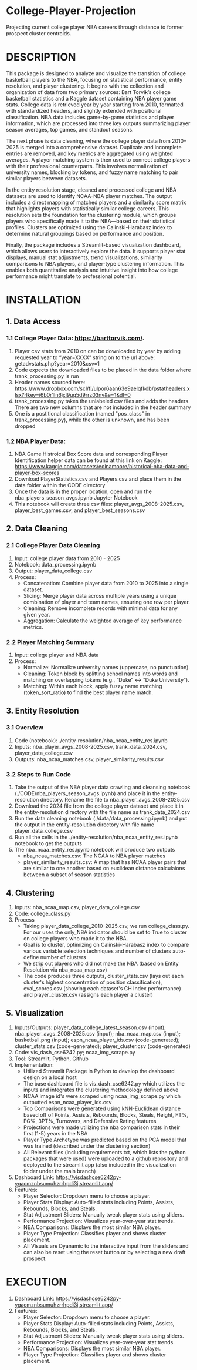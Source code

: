# College-Player-Projection
Projecting current college player NBA careers through distance to former prospect cluster centroids. 

# DESCRIPTION
This package is designed to analyze and visualize the transition of college basketball players to the NBA, focusing on statistical performance, entity resolution, and player clustering. It begins with the collection and organization of data from two primary sources: Bart Torvik’s college basketball statistics and a Kaggle dataset containing NBA player game stats. College data is retrieved year by year starting from 2010, formatted with standardized headers, and slightly extended with positional classification. NBA data includes game-by-game statistics and player information, which are processed into three key outputs summarizing player season averages, top games, and standout seasons.

The next phase is data cleaning, where the college player data from 2010–2025 is merged into a comprehensive dataset. Duplicate and incomplete entries are removed, and key metrics are aggregated using weighted averages. A player matching system is then used to connect college players with their professional counterparts. This involves normalization of university names, blocking by tokens, and fuzzy name matching to pair similar players between datasets.

In the entity resolution stage, cleaned and processed college and NBA datasets are used to identify NCAA-NBA player matches. The output includes a direct mapping of matched players and a similarity score matrix that highlights players with statistically similar college careers. This resolution sets the foundation for the clustering module, which groups players who specifically made it to the NBA—based on their statistical profiles. Clusters are optimized using the Calinski-Harabasz index to determine natural groupings based on performance and position.

Finally, the package includes a Streamlit-based visualization dashboard, which allows users to interactively explore the data. It supports player stat displays, manual stat adjustments, trend visualizations, similarity comparisons to NBA players, and player-type clustering information. This enables both quantitative analysis and intuitive insight into how college performance might translate to professional potential.

# INSTALLATION
## 1. Data Access <br>
### 1.1 College Player Data: https://barttorvik.com/.
1. Player csv stats from 2010 on can be downloaded by year by adding requested year to “year=XXXX” string on to the url above: getadvstats.php?year=2010&csv=1
2. Code expects the downloaded files to be placed in the data folder where trank_processing.py is run
3. Header names sourced here: https://www.dropbox.com/scl/fi/ulpor6aan63e9aelqfkdb/pstatheaders.xlsx?rlkey=i6b0r1ln6jxl9uq5d9rrz03nv&e=1&dl=0
4. trank_processing.py takes the unlabeled csv files and adds the headers. There are two new columns that are not included in the header summary
5. One is a postitional classification (named "pos_class" in trank_processing.py), while the other is unknown, and has been dropped

### 1.2 NBA Player Data: 
1. NBA Game Histroical Box Score data and corresponding Player Identification helper data can be found at this link on Kaggle: https://www.kaggle.com/datasets/eoinamoore/historical-nba-data-and-player-box-scores
2. Download PlayerStatistics.csv and Players.csv and place them in the data folder within the CODE directory
3. Once the data is in the proper location, open and run the nba_players_season_avgs.ipynb Jupyter Notebook
4. This notebook will create three csv files: player_avgs_2008-2025.csv, player_best_games.csv, and player_best_seasons.csv 

## 2. Data Cleaning
### 2.1 College Player Data Cleaning
1. Input: college player data from 2010 - 2025
2.  Notebook: data_processing.ipynb
3.  Output: player_data_college.csv
4.  Process:
    - Concatenation: Combine player data from 2010 to 2025 into a single dataset.
    - Slicing: Merge player data across multiple years using a unique combination of player and team names, ensuring one row per player.
    - Cleaning: Remove incomplete records with minimal data for any given year.
    - Aggregation: Calculate the weighted average of key performance metrics.
 ### 2.2 Player Matching Summary
1. Input: college player and NBA data
2. Process:
    - Normalize: Normalize university names (uppercase, no punctuation).
    - Cleaning: Token block by splitting school names into words and matching on overlapping tokens (e.g., “Duke” ↔ “Duke University”).
    - Matching: Within each block, apply fuzzy name matching (token_sort_ratio) to find the best player name match.

 
## 3. Entity Resolution
### 3.1 Overview
1. Code (notebook): ./entity-resolution/nba_ncaa_entity_res.ipynb
2. Inputs: nba_player_avgs_2008-2025.csv, trank_data_2024.csv, player_data_college.csv
3. Outputs: nba_ncaa_matches.csv, player_similarity_results.csv

### 3.2 Steps to Run Code
1. Take the output of the NBA player data crawling and cleansing notebook (./CODE/nba_players_season_avgs.ipynb) and place it in the entity-resolution directory. Rename the file to nba_player_avgs_2008-2025.csv
2. Download the 2024 file from the college player dataset and place it in the entity-resolution directory with the file name as trank_data_2024.csv
3. Run the data cleaning notebook (./data/data_processing.ipynb) and put the output in the entity-resolution directory with file name player_data_college.csv
4. Run all the cells in the ./entity-resolution/nba_ncaa_entity_res.ipynb notebook to get the outputs
5. The nba_ncaa_entity_res.ipynb notebook will produce two outputs
   - nba_ncaa_matches.csv: The NCAA to NBA player matches
   - player_similarity_results.csv: A map that has NCAA player pairs that are similar to one another based on euclidean distance calculaions between a subset of season statistics
  
## 4. Clustering
1. Inputs: nba_ncaa_map.csv, player_data_college.csv
2. Code: college_class.py
3. Process
   - Taking player_data_college_2010-2025.csv, we run college_class.py. For our uses the only_NBA indicator should be set to True to cluster on college players who made it to the NBA.
   -  Goal is to cluster, optimizing on Calinski-Harabasz index to compare various variable selection techniques and number of clusters auto-define number of clusters
   -  We strip out players who did not make the NBA (based on Entity Resolution via nba_ncaa_map.csv)
   -  The code produces three outputs, cluster_stats.csv (lays out each cluster's highest concentration of position classification), eval_scores.csv (showing each dataset's CH Index performance) and player_cluster.csv (assigns each player a cluster) 

## 5. Visualization
1. Inputs/Outputs: player_data_college_latest_season.csv (input); nba_player_avgs_2008-2025.csv (input); nba_ncaa_map.csv (input); basketball.png (input); espn_ncaa_player_ids.csv (code-generated); cluster_stats.csv (code-generated); player_cluster.csv (code-generated)
2. Code: vis_dash_cse6242.py; ncaa_img_scrape.py
3. Tool: Streamlit, Python, Github
4. Implementation:
    - Utilized Streamlit Package in Python to develop the dashboard design on a local host
    - The base dashboard file is vis_dash_cse6242.py which utilizes the inputs and integrates the clustering methodology defined above
    - NCAA image id's were scraped using ncaa_img_scrape.py which outputted espn_ncaa_player_ids.csv
    - Top Comparisons were generated using kNN-Euclidean distance based off of Points, Assists, Rebounds, Blocks, Steals, Height, FT%, FG%, 3PT%, Turnovers, and Defensive Rating features
    - Projections were made utilizing the nba comparison stats in their first (1-5) years in the NBA
    - Player Type Archetype was predicted based on the PCA model that was trained (described under the clustering section)
    - All Relevant files (including requirements.txt, which lists the python packages that were used) were uploaded to a github repository and deployed to the streamlit app (also included in the visualization folder under the main branch)
6. Dashboard Link: https://visdashcse6242py-ygacmznbsumuhzrrhpdi3j.streamlit.app/
7. Features:
   - Player Selector: Dropdown menu to choose a player.
   - Player Stats Display: Auto-filled stats including Points, Assists, Rebounds, Blocks, and Steals.
   - Stat Adjustment Sliders: Manually tweak player stats using sliders.
   - Performance Projection: Visualizes year-over-year stat trends.
   - NBA Comparisons: Displays the most similar NBA player.
   - Player Type Projection: Classifies player and shows cluster placement.
   - All Visuals are Dyanamic to the interactive input from the sliders and can also be reset using the reset button or by selecting a new draft prospect.

# EXECUTION
1. Dashboard Link: https://visdashcse6242py-ygacmznbsumuhzrrhpdi3j.streamlit.app/
2. Features:
   - Player Selector: Dropdown menu to choose a player.
   - Player Stats Display: Auto-filled stats including Points, Assists, Rebounds, Blocks, and Steals.
   - Stat Adjustment Sliders: Manually tweak player stats using sliders.
   - Performance Projection: Visualizes year-over-year stat trends.
   - NBA Comparisons: Displays the most similar NBA player.
   - Player Type Projection: Classifies player and shows cluster placement.  


